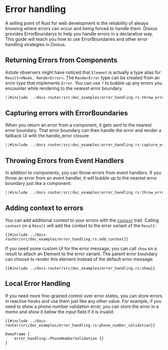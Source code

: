 # Error handling

A selling point of Rust for web development is the reliability of always knowing where errors can occur and being forced to handle them. Dioxus provides ErrorBoundarys to help you handle errors in a declarative way. This guide will teach you how to use ErrorBoundaries and other error handling strategies in Dioxus.

## Returning Errors from Components

Astute observers might have noticed that `Element` is actually a type alias for `Result<VNode, RenderError>`. The `RenderError` type can be created from an error type that implements `Error`. You can use `?` to bubble up any errors you encounter while rendering to the nearest error boundary:

```rust
{{#include ../docs-router/src/doc_examples/error_handling.rs:throw_error}}
```

## Capturing errors with ErrorBoundaries

When you return an error from a component, it gets sent to the nearest error boundary. That error boundary can then handle the error and render a fallback UI with the handle_error closure:

```rust
{{#include ../docs-router/src/doc_examples/error_handling.rs:capture_error}}
```

## Throwing Errors from Event Handlers

In addition to components, you can throw errors from event handlers. If you throw an error from an event handler, it will bubble up to the nearest error boundary just like a component:

```rust
{{#include ../docs-router/src/doc_examples/error_handling.rs:throw_error_event_handler}}
```

## Adding context to errors

You can add additional context to your errors with the [`Context`](https://docs.rs/dioxus/0.6/dioxus/prelude/trait.Context.html) trait. Calling `context` on a `Result` will add the context to the error variant of the `Result`:

```rust, no_run
{{#include ../docs-router/src/doc_examples/error_handling.rs:add_context}}
```

If you need some custom UI for the error message, you can call `show` on a result to attach an Element to the error variant. The parent error boundary can choose to render this element instead of the default error message:

```rust, no_run
{{#include ../docs-router/src/doc_examples/error_handling.rs:show}}
```

## Local Error Handling

If you need more fine-grained control over error states, you can store errors in reactive hooks and use them just like any other value. For example, if you need to show a phone number validation error, you can store the error in a memo and show it below the input field if it is invalid:

```rust, no_run
{{#include ../docs-router/src/doc_examples/error_handling.rs:phone_number_validation}}
```

```inject-dioxus
DemoFrame {
    error_handling::PhoneNumberValidation {}
}
```
